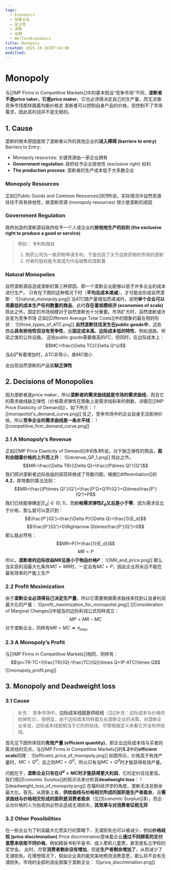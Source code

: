 ```yaml
---
tags:
  - Economics
  - 供需关系
  - 定义性
  - 决策
  - 证明
  - WelfareEconomics
title: Monopoly
created: 2025-10-16T07:42:00
modified:
---
```

# Monopoly 
与[[IMP Firms in Competitive Markets]]中的基本假设“竞争市场”不同，**垄断者不是price taker，它是price maker**，它也必须得决定自己的生产量，而无法像竞争市场那样跟着均衡价格走
垄断者可以控制自身产品的价格，但控制不了市场需求，因此其利润并不是无限的。

## 1. Cause
垄断的根本原因是除了垄断者以外的其他企业的**进入障碍 (barriers to entry)**
Barriers to Entry:
- Monopoly resources: 关键资源由一家企业拥有
- **Government regulation**: 政府给予企业排他性 (exclusive
right) 权利
- **The production process**: 垄断者的生产成本低于大多数企业

### Monopoly Resources
正如[[Public Goods and Common Resources]]的**1**所说，实际情况中自然资源往往不具有排他性，故垄断资源 (monopoly resources) 很少是垄断的成因

### Government Regulation
政府创造的垄断源自政府给予一个人或企业的**排他地生产的权利 (the exclusive
right to produce a good or service)**
>例如：
>专利和版权
>1. 制药公司为一款药物申请专利，于是创造了关于这款药物的市场的垄断
>2. 作者的版权能令其成为作品销售的垄断着

### Natural Monopolies
自然垄断源自造成垄断的第三种原因，即一个垄断企业能够以低于许多企业的成本进行生产。
只有在下图的这种情况下时（**平均总成本递减**），才可能会形成自然垄断：
![[natural_monopoly.png]]
当$ATC$随产量增加而递减时，说明**单个企业可以用最低的成本生产任何数量的商品**，此时**存在着规模经济 (economies of scale)**
除此之外，固定的市场规模对于自然垄断也十分重要。市场扩大时，自然垄断或许会变为竞争市场
正如[[Different Average Total Costs]]中的图象的最左侧的形状：
![[three_types_of_ATC.png]]
**自然垄断往往发生在public goods中**，这些商品**具有排他性但没有竞争性**，且**固定成本高、边际成本低的特性**，例如道路、桥梁之类的公共设施。
这些public goods需要极高的$FC$，但同时，在边际成本上：
$$MC=\frac{\Delta TC}{\Delta Q^s}$$
当$\Delta Q^s$有着增加时，$\Delta TC$非常小，故$MC$很小

会出现自然垄断的产品皆**缺乏弹性**

## 2. Decisions of Monopolies
因为垄断者是price maker，所以**垄断者的需求曲线就是市场的需求曲线**，而且它的需求曲线缺乏弹性（价格需求弹性在图象上是需求线斜率的倒数，详细见[[IMP Price Elasticity of Demand]]），如下所示：
![[monopolist's_demand_curve.png]]
反之，竞争市场中的企业自身无法影响价格，所以**竞争企业的需求曲线是一条水平线**：
![[competitive_firm_demand_curve.png]]
### 2.1 A Monopoly’s Revenue
正如[[IMP Price Elasticity of Demand]]中的**5.1**所说，对于缺乏弹性的商品，**盈利会随着价格的上升而上升**：
![[revenue_QP_1.png]]
除此之外，
$$MR=\frac{\Delta TR}{\Delta Q}=\frac{(P\times Q)'}{Q'}$$
我们把对垄断者边际收益的探究转换成了导数问题。根据[[differentiation]]的**4.2**，即导数的乘法法则：
$$MR=\frac{(P\times Q)'}{Q'}=\frac{P'Q+Q'P}{Q'}=Q\times\frac{P'}{Q'}+P$$
我们已经能够确定$|E_d|\in(0,1)$，而**价格需求弹性$E_d$又总是小于零**，因为需求反比于价格，那么就可以意识到：
$$\frac{P'}{Q'}=\frac{\Delta P}{\Delta Q}=\frac{1}{E_d}$$
$$\frac{P'}{Q'}<0\Rightarrow Q\times\frac{P'}{Q'}<0$$
那么就必然有：
$$MR=P(1+\frac{1}{E_d})$$
$$MR<P$$
所以，**垄断者的边际收益$MR$总是小于物品价格$P$**：
![[MR_and_price.png]]
那么当实现利润最大化条件$MC=MR$时，一定会有$MC<P$，因此企业将永远不能在最有效率的产能上生产

### 2.2 Profit Maximization
由于**垄断企业必须得自己决定生产量**，所以它需要根据需求曲线来找到让自身利润最大化的产量：
![[profit_maximization_for_monopolist.png]]
[[Consideration of Marginal Changes]]中提及的边际利润公式同样成立：
$$MP=MR-MC$$
对于垄断企业，同样有$MR=MC\Rightarrow\pi_{max}$

### 2.3 A Monopoly’s Profit
与[[IMP Firms in Competitive Markets]]相同，同样有：
$$\pi=TR-TC=(\frac{TR}{Q}-\frac{TC}{Q})\times Q=(P-ATC)\times Q$$
![[monopoly_profit.png]]

## 3. Monopoly and Deadweight loss

### 3.1 Cause
>补充：
>竞争市场中，**边际成本线就是供给线**（见[[补充：边际成本与价格供给弹性]]），很明显，由于边际成本同样能左右垄断企业的决策，对垄断企业来说，边际成本线就相当于它的供给线，尽管根据定义来看它并没有供给线。

首先见下图所体现的**有效产量 (efficient quantity)**，即企业边际成本线与买者的需求线的交点，与[[IMP Firms in Competitive Markets]]的**5.2**中的**efficient scale**同理：
![[efficient_price_of_monopoly.png]]
如图所示，价格高于有效产量时，$MC>Q^d$，反之则$MC<Q^d$，所以只有当$MC=Q^d$时才能获得有效产量。

问题在于，**垄断企业只有在$Q^d>MC$时才能获得更大利润**，它的定价往往更高。我们用[[Economic Surplus]]的知识点来分析其**deadweight loss**：
![[deadweight_loss_of_monopoly.png]]
在福利经济学的角度，垄断无法总剩余最大化。首先，从图象上看，**供给曲线与价格相交所成的面积是生产者盈余**，且**需求曲线与价格相交形成的面积是消费者盈余**（见[[Economic Surplus]]**3**），而企业对价格的人为抬高则必然会造成无谓损失，**其效果与对消费者征税无异**

### 3.2 Other Possibilities
在一些企业为了利润最大化而实行的策略下，无谓损失也可以被减少，例如**价格歧视 (price discrimination)**
Price discrimination意味着企业**通过不同顾客的支付意愿来收取不同价格**，例如精装书和平装书、成人票和儿童票，甚至是私立学校的奖学金。
此时，尽管**消费者剩余没有增加**，但是**生产者剩余增加了**，从而减少了无谓损失。在理想情况下，假如企业真的能完美地预测消费意愿，那么将不会有无谓损失，市场的全部利润全部属于垄断企业：
![[price_discrimination.png]]
